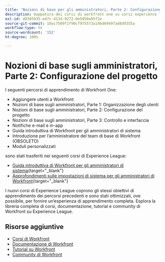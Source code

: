 ```yaml
---
title: 'Nozioni di base per gli amministratori, Parte 2: Configurazione del progetto'
description: mappatura dei corsi di workfront one su corsi experience league
exl-id: d8305935-e47c-4134-9272-0e5950a95f2e
source-git-commit: 18ac7509f1f90cf975573a146d69497ad8d9355a
workflow-type: ht
source-wordcount: '152'
ht-degree: 100%

---
```


# Nozioni di base sugli amministratori, Parte 2: Configurazione del progetto

I seguenti percorsi di apprendimento di Workfront One:

* Aggiungere utenti a Workfront
* Nozioni di base sugli amministratori, Parte 1: Organizzazione degli utenti
* Nozioni di base sugli amministratori, Parte 2: Configurazione del progetto
* Nozioni di base sugli amministratori, Parte 3: Controllo e interfaccia
* Notifiche e-mail e in-app
* Guida introduttiva di Workfront per gli amministratori di sistema
* Introduzione per l’amministratore del team di base di Workfront (OBSOLETO)
* Moduli personalizzati

sono stati trasferiti nei seguenti corsi di Experience League:

* [Guida introduttiva di Workfront per gli amministratori di sistema](https://experienceleague.adobe.com/?recommended=Workfront-A-1-2022.1.admin){target="_blank"}
* [Approfondimenti sulle impostazioni di sistema per gli amministratori di Workfront](https://experienceleague.adobe.com/?recommended=Workfront-A-1-2022.2.admin){target="_blank"}

I nuovi corsi di Experience League coprono gli stessi obiettivi di apprendimento dei percorsi precedenti e sono stati ottimizzati, ove possibile, per fornire un’esperienza di apprendimento completa.  Esplora la libreria completa di corsi, documentazione, tutorial e community di Workfront su Experience League.

## Risorse aggiuntive

* [Corsi di Workfront](https://experienceleague.adobe.com/?lang=it&amp;Solution=Workfront#courses)
* [Documentazione di Workfront](https://experienceleague.adobe.com/docs/workfront.html?lang=it)
* [Tutorial su Workfront](https://experienceleague.adobe.com/docs/workfront-learn/tutorials-workfront/home.html?lang=it)
* [Community di Workfront](https://experienceleaguecommunities.adobe.com/t5/workfront/ct-p/workfront)

